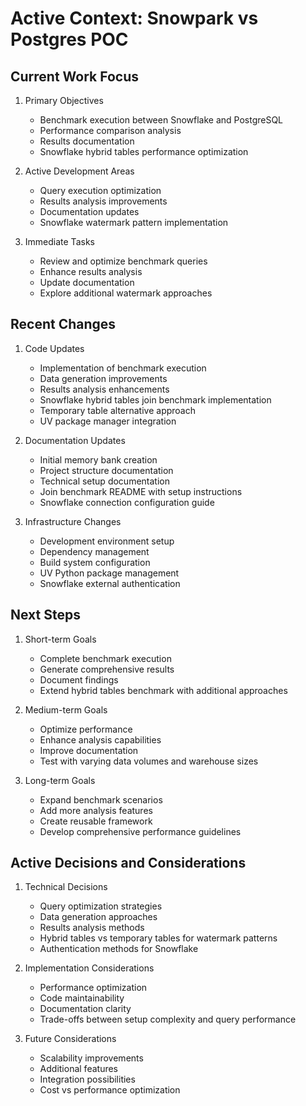 # Active Context: Snowpark vs Postgres POC

## Current Work Focus
1. Primary Objectives
   - Benchmark execution between Snowflake and PostgreSQL
   - Performance comparison analysis
   - Results documentation
   - Snowflake hybrid tables performance optimization

2. Active Development Areas
   - Query execution optimization
   - Results analysis improvements
   - Documentation updates
   - Snowflake watermark pattern implementation

3. Immediate Tasks
   - Review and optimize benchmark queries
   - Enhance results analysis
   - Update documentation
   - Explore additional watermark approaches

## Recent Changes
1. Code Updates
   - Implementation of benchmark execution
   - Data generation improvements
   - Results analysis enhancements
   - Snowflake hybrid tables join benchmark implementation
   - Temporary table alternative approach
   - UV package manager integration

2. Documentation Updates
   - Initial memory bank creation
   - Project structure documentation
   - Technical setup documentation
   - Join benchmark README with setup instructions
   - Snowflake connection configuration guide

3. Infrastructure Changes
   - Development environment setup
   - Dependency management
   - Build system configuration
   - UV Python package management
   - Snowflake external authentication

## Next Steps
1. Short-term Goals
   - Complete benchmark execution
   - Generate comprehensive results
   - Document findings
   - Extend hybrid tables benchmark with additional approaches

2. Medium-term Goals
   - Optimize performance
   - Enhance analysis capabilities
   - Improve documentation
   - Test with varying data volumes and warehouse sizes

3. Long-term Goals
   - Expand benchmark scenarios
   - Add more analysis features
   - Create reusable framework
   - Develop comprehensive performance guidelines

## Active Decisions and Considerations
1. Technical Decisions
   - Query optimization strategies
   - Data generation approaches
   - Results analysis methods
   - Hybrid tables vs temporary tables for watermark patterns
   - Authentication methods for Snowflake

2. Implementation Considerations
   - Performance optimization
   - Code maintainability
   - Documentation clarity
   - Trade-offs between setup complexity and query performance

3. Future Considerations
   - Scalability improvements
   - Additional features
   - Integration possibilities
   - Cost vs performance optimization 